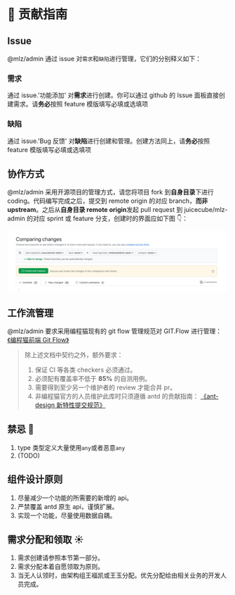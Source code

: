 # 🤝 贡献指南

## Issue

@mlz/admin 通过 issue 对`需求`和`缺陷`进行管理，它们的分别释义如下：

### 需求

通过 issue.'功能添加' 对**需求**进行创建。你可以通过 github 的 Issue 面板直接创建需求。请**务必**按照 feature 模版填写必填或选填项

### 缺陷

通过 issue.'Bug 反馈' 对**缺陷**进行创建和管理。创建方法同上，请**务必**按照 feature 模版填写必填或选填项

## 协作方式

@mlz/admin 采用开源项目的管理方式，请您将项目 fork 到**自身目录**下进行 coding。代码编写完成之后，提交到 remote origin 的对应 branch，**而非 upstream**。之后从**自身目录 remote origin**发起 pull request 到 juicecube/mlz-admin 的对应 sprint 或 feature 分支，创建时的界面应如下图 👇：

![create PR](https://raw.githubusercontent.com/milobluebell/imgs-repo/master/WX20200709-182741.png)

## 工作流管理

@mlz/admin 要求采用编程猫现有的 git flow 管理规范对 GIT.Flow 进行管理：[《编程猫前端 Git Flow》](https://shimo.im/docs/aBAYV4XJdXfn8d3j)

> 除上述文档中契约之外，额外要求：
>
> 1. 保证 CI 等各类 checkers 必须通过。
> 2. 必须配有覆盖率不低于 **85%** 的自测用例。
> 3. 需要得到至少另一个维护者的 review 才能合并 pr。
> 4. 非编程猫官方的人员维护此库时只须遵循 antd 的贡献指南： [《ant-design 新特性提交规范》](https://github.com/ant-design/ant-design/wiki/PR-%E8%A7%84%E8%8C%83#ant-design-%E6%96%B0%E7%89%B9%E6%80%A7%E6%8F%90%E4%BA%A4%E8%A7%84%E8%8C%83)

## 禁忌 🍄

1. type 类型定义大量使用`any`或者恶意`any`
2. (TODO)

## 组件设计原则

1. 尽量减少一个功能的所需要的新增的 api。
2. 严禁覆盖 antd 原生 api，谨慎扩展。
3. 实现一个功能，尽量使用数据自耦。

## 需求分配和领取 ☀️

1. 需求创建请参照本节第一部分。
2. 需求分配本着自愿领取为原则。
3. 当无人认领时，由架构组王福凯或王玉分配。优先分配给由相关业务的开发人员完成。
